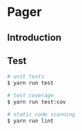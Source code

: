 # Pager

## Introduction

## Test

```bash
# unit tests
$ yarn run test

# test coverage
$ yarn run test:cov

# static code scanning
$ yarn run lint
```